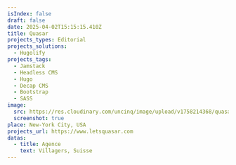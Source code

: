 ```yaml
---
isIndex: false
draft: false
date: 2025-04-02T15:15:15.410Z
title: Quasar
projects_types: Editorial
projects_solutions:
  - Hugolify
projects_tags:
  - Jamstack
  - Headless CMS
  - Hugo
  - Decap CMS
  - Bootstrap
  - SASS
image:
  src: https://res.cloudinary.com/uncinq/image/upload/v1758214368/quasar_dpr9w2.png
  screenshot: true
place: New-York City, USA
projects_url: https://www.letsquasar.com
datas:
  - title: Agence
    text: Villagers, Suisse
---
```

